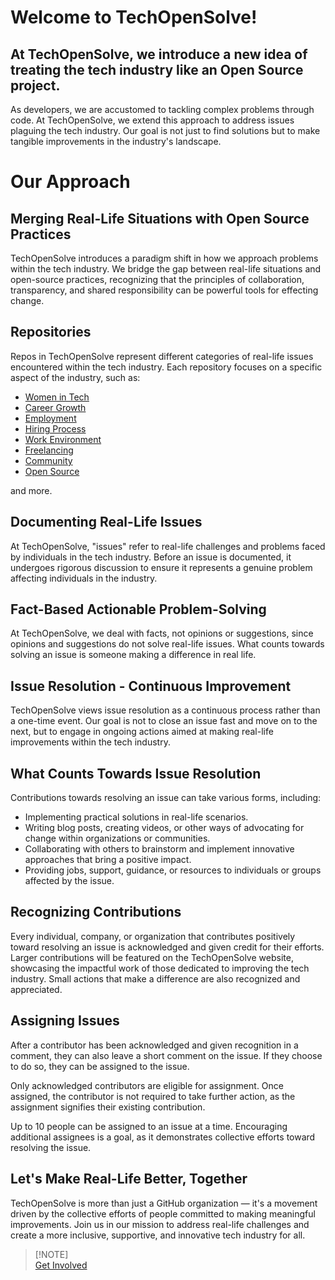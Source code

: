 <!-- <img src="tech-open-solve-cover-first-sm.jpg"> -->

# Welcome to TechOpenSolve!

## At TechOpenSolve, we introduce a new idea of treating the tech industry like an Open Source project.

As developers, we are accustomed to tackling complex problems through code. At TechOpenSolve, we extend this approach to address issues plaguing the tech industry. Our goal is not just to find solutions but to make tangible improvements in the industry's landscape.

# Our Approach

## Merging Real-Life Situations with Open Source Practices

TechOpenSolve introduces a paradigm shift in how we approach problems within the tech industry. We bridge the gap between real-life situations and open-source practices, recognizing that the principles of collaboration, transparency, and shared responsibility can be powerful tools for effecting change.

## Repositories

Repos in TechOpenSolve represent different categories of real-life issues encountered within the tech industry. Each repository focuses on a specific aspect of the industry, such as:
- [Women in Tech](https://github.com/TechOpenSolve/Women-In-Tech)
- [Career Growth](https://github.com/TechOpenSolve/Career-Growth)
- [Employment](https://github.com/TechOpenSolve/Employment)
- [Hiring Process](https://github.com/TechOpenSolve/Hiring-Process)
- [Work Environment](https://github.com/TechOpenSolve/Work-Environment) 
- [Freelancing](https://github.com/TechOpenSolve/Freelancing)
- [Community](https://github.com/TechOpenSolve/Community)
- [Open Source](https://github.com/TechOpenSolve/Open-Source)

and more.

## Documenting Real-Life Issues

At TechOpenSolve, "issues" refer to real-life challenges and problems faced by individuals in the tech industry. Before an issue is documented, it undergoes rigorous discussion to ensure it represents a genuine problem affecting individuals in the industry.

## Fact-Based Actionable Problem-Solving

At TechOpenSolve, we deal with facts, not opinions or suggestions, since opinions and suggestions do not solve real-life issues. What counts towards solving an issue is someone making a difference in real life.

## Issue Resolution - Continuous Improvement

TechOpenSolve views issue resolution as a continuous process rather than a one-time event. Our goal is not to close an issue fast and move on to the next, but to engage in ongoing actions aimed at making real-life improvements within the tech industry.

## What Counts Towards Issue Resolution 

Contributions towards resolving an issue can take various forms, including:

- Implementing practical solutions in real-life scenarios.
- Writing blog posts, creating videos, or other ways of advocating for change within organizations or communities.
- Collaborating with others to brainstorm and implement innovative approaches that bring a positive impact.
- Providing jobs, support, guidance, or resources to individuals or groups affected by the issue.

## Recognizing Contributions

Every individual, company, or organization that contributes positively toward resolving an issue is acknowledged and given credit for their efforts. Larger contributions will be featured on the TechOpenSolve website, showcasing the impactful work of those dedicated to improving the tech industry. Small actions that make a difference are also recognized and appreciated.

## Assigning Issues 

After a contributor has been acknowledged and given recognition in a comment, they can also leave a short comment on the issue. If they choose to do so, they can be assigned to the issue. 

Only acknowledged contributors are eligible for assignment. Once assigned, the contributor is not required to take further action, as the assignment signifies their existing contribution. 

Up to 10 people can be assigned to an issue at a time. Encouraging additional assignees is a goal, as it demonstrates collective efforts toward resolving the issue.

## Let's Make Real-Life Better, Together

TechOpenSolve is more than just a GitHub organization — it's a movement driven by the collective efforts of people committed to making meaningful improvements. Join us in our mission to address real-life challenges and create a more inclusive, supportive, and innovative tech industry for all.

> [!NOTE] \
> [Get Involved](./profile/CONTRIBUTING.md)
